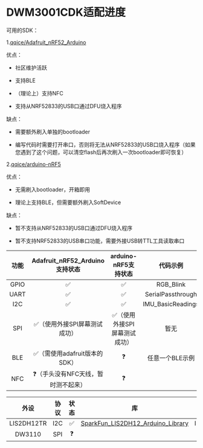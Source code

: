 # DWM3001CDK适配进度

可用的SDK：

1.[qqice/Adafruit_nRF52_Arduino](https://github.com/qqice/Adafruit_nRF52_Arduino)

优点：

* 社区维护活跃

* 支持BLE

* （理论上）支持NFC

* 支持从NRF52833的USB口通过DFU烧入程序

缺点：

* 需要额外刷入单独的bootloader

* 编写代码时需要打开串口，否则将无法从NRF52833的USB口烧入程序（如果您遇到了这个问题，可以清空flash后再次刷入一次bootloader即可恢复）

2.[qqice/arduino-nRF5](https://github.com/qqice/arduino-nRF5)

优点：

* 无需刷入bootloader，开箱即用

* 理论上支持BLE，但需要额外刷入SoftDevice

缺点：

* 暂不支持从NRF52833的USB口通过DFU烧入程序

* 暂不支持NRF52833的USB串口功能，需要外接USB转TTL工具读取串口



| 功能 |   Adafruit_nRF52_Arduino支持状态   |     arduino-nRF5支持状态     |     代码示例      |
| :--: | :--------------------------------: | :--------------------------: | :---------------: |
| GPIO |                 ✅                  |              ✅               |     RGB_Blink     |
| UART |                 ✅                  |              ✅               | SerialPassthrough |
| I2C  |                 ✅                  |              ✅               | IMU_BasicReadings |
| SPI  |    ✅（使用外接SPI屏幕测试成功）    | ✅（使用外接SPI屏幕测试成功） |       暂无        |
| BLE  |    ✅（需使用adafruit版本的SDK）    |              ❓               |  任意一个BLE示例  |
| NFC  | ❓（手头没有NFC天线，暂时测不起来） |              ❓               |                   |

|    外设    | 协议 | 状态 |                              库                              |     代码示例      |
| :--------: | :--: | :--: | :----------------------------------------------------------: | :---------------: |
| LIS2DH12TR | I2C  |  ✅   | [SparkFun_LIS2DH12_Arduino_Library](https://github.com/sparkfun/SparkFun_LIS2DH12_Arduino_Library) | IMU_BasicReadings |
|   DW3110   | SPI  |  ❓   |                                                              |                   |

